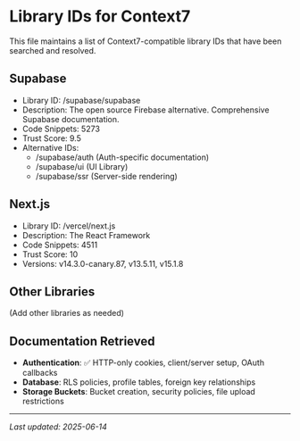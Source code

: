 # Library IDs for Context7

This file maintains a list of Context7-compatible library IDs that have been searched and resolved.

## Supabase
- Library ID: /supabase/supabase
- Description: The open source Firebase alternative. Comprehensive Supabase documentation.
- Code Snippets: 5273
- Trust Score: 9.5
- Alternative IDs:
  - /supabase/auth (Auth-specific documentation)
  - /supabase/ui (UI Library)
  - /supabase/ssr (Server-side rendering)

## Next.js
- Library ID: /vercel/next.js
- Description: The React Framework
- Code Snippets: 4511
- Trust Score: 10
- Versions: v14.3.0-canary.87, v13.5.11, v15.1.8

## Other Libraries
(Add other libraries as needed)

## Documentation Retrieved
- **Authentication**: ✅ HTTP-only cookies, client/server setup, OAuth callbacks
- **Database**: RLS policies, profile tables, foreign key relationships  
- **Storage Buckets**: Bucket creation, security policies, file upload restrictions

---
*Last updated: 2025-06-14*